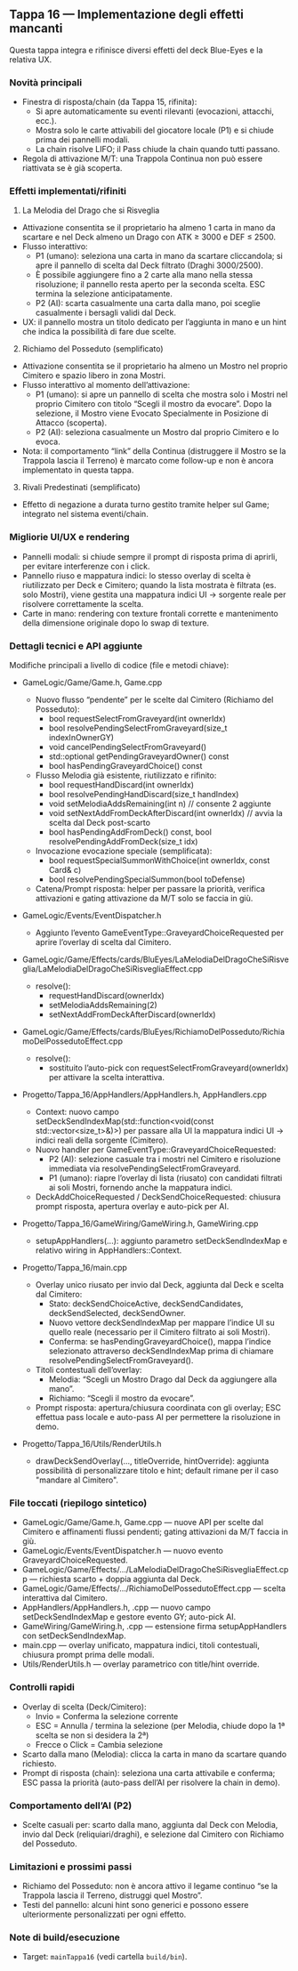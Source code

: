 ## Tappa 16 — Implementazione degli effetti mancanti

Questa tappa integra e rifinisce diversi effetti del deck Blue-Eyes e la relativa UX.

### Novità principali
- Finestra di risposta/chain (da Tappa 15, rifinita):
	- Si apre automaticamente su eventi rilevanti (evocazioni, attacchi, ecc.).
	- Mostra solo le carte attivabili del giocatore locale (P1) e si chiude prima dei pannelli modali.
	- La chain risolve LIFO; il Pass chiude la chain quando tutti passano.
- Regola di attivazione M/T: una Trappola Continua non può essere riattivata se è già scoperta.

### Effetti implementati/rifiniti

1) La Melodia del Drago che si Risveglia
- Attivazione consentita se il proprietario ha almeno 1 carta in mano da scartare e nel Deck almeno un Drago con ATK ≥ 3000 e DEF ≤ 2500.
- Flusso interattivo:
	- P1 (umano): seleziona una carta in mano da scartare cliccandola; si apre il pannello di scelta dal Deck filtrato (Draghi 3000/2500).
	- È possibile aggiungere fino a 2 carte alla mano nella stessa risoluzione; il pannello resta aperto per la seconda scelta. ESC termina la selezione anticipatamente.
	- P2 (AI): scarta casualmente una carta dalla mano, poi sceglie casualmente i bersagli validi dal Deck.
- UX: il pannello mostra un titolo dedicato per l’aggiunta in mano e un hint che indica la possibilità di fare due scelte.

2) Richiamo del Posseduto (semplificato)
- Attivazione consentita se il proprietario ha almeno un Mostro nel proprio Cimitero e spazio libero in zona Mostri.
- Flusso interattivo al momento dell’attivazione:
	- P1 (umano): si apre un pannello di scelta che mostra solo i Mostri nel proprio Cimitero con titolo “Scegli il mostro da evocare”. Dopo la selezione, il Mostro viene Evocato Specialmente in Posizione di Attacco (scoperta).
	- P2 (AI): seleziona casualmente un Mostro dal proprio Cimitero e lo evoca.
- Nota: il comportamento “link” della Continua (distruggere il Mostro se la Trappola lascia il Terreno) è marcato come follow-up e non è ancora implementato in questa tappa.

3) Rivali Predestinati (semplificato)
- Effetto di negazione a durata turno gestito tramite helper sul Game; integrato nel sistema eventi/chain.

### Migliorie UI/UX e rendering
- Pannelli modali: si chiude sempre il prompt di risposta prima di aprirli, per evitare interferenze con i click.
- Pannello riuso e mappatura indici: lo stesso overlay di scelta è riutilizzato per Deck e Cimitero; quando la lista mostrata è filtrata (es. solo Mostri), viene gestita una mappatura indici UI → sorgente reale per risolvere correttamente la scelta.
- Carte in mano: rendering con texture frontali corrette e mantenimento della dimensione originale dopo lo swap di texture.

### Dettagli tecnici e API aggiunte

Modifiche principali a livello di codice (file e metodi chiave):

- GameLogic/Game/Game.h, Game.cpp
	- Nuovo flusso “pendente” per le scelte dal Cimitero (Richiamo del Posseduto):
		- bool requestSelectFromGraveyard(int ownerIdx)
		- bool resolvePendingSelectFromGraveyard(size_t indexInOwnerGY)
		- void cancelPendingSelectFromGraveyard()
		- std::optional<int> getPendingGraveyardOwner() const
		- bool hasPendingGraveyardChoice() const
	- Flusso Melodia già esistente, riutilizzato e rifinito:
		- bool requestHandDiscard(int ownerIdx)
		- bool resolvePendingHandDiscard(size_t handIndex)
		- void setMelodiaAddsRemaining(int n)  // consente 2 aggiunte
		- void setNextAddFromDeckAfterDiscard(int ownerIdx)  // avvia la scelta dal Deck post-scarto
		- bool hasPendingAddFromDeck() const, bool resolvePendingAddFromDeck(size_t idx)
	- Invocazione evocazione speciale (semplificata):
		- bool requestSpecialSummonWithChoice(int ownerIdx, const Card& c)
		- bool resolvePendingSpecialSummon(bool toDefense)
	- Catena/Prompt risposta: helper per passare la priorità, verifica attivazioni e gating attivazione da M/T solo se faccia in giù.

- GameLogic/Events/EventDispatcher.h
	- Aggiunto l’evento GameEventType::GraveyardChoiceRequested per aprire l’overlay di scelta dal Cimitero.

- GameLogic/Game/Effects/cards/BluEyes/LaMelodiaDelDragoCheSiRisveglia/LaMelodiaDelDragoCheSiRisvegliaEffect.cpp
	- resolve():
		- requestHandDiscard(ownerIdx)
		- setMelodiaAddsRemaining(2)
		- setNextAddFromDeckAfterDiscard(ownerIdx)

- GameLogic/Game/Effects/cards/BluEyes/RichiamoDelPosseduto/RichiamoDelPossedutoEffect.cpp
	- resolve():
		- sostituito l’auto-pick con requestSelectFromGraveyard(ownerIdx) per attivare la scelta interattiva.

- Progetto/Tappa_16/AppHandlers/AppHandlers.h, AppHandlers.cpp
	- Context: nuovo campo setDeckSendIndexMap(std::function<void(const std::vector<size_t>&)>) per passare alla UI la mappatura indici UI → indici reali della sorgente (Cimitero).
	- Nuovo handler per GameEventType::GraveyardChoiceRequested:
		- P2 (AI): selezione casuale tra i mostri nel Cimitero e risoluzione immediata via resolvePendingSelectFromGraveyard.
		- P1 (umano): riapre l’overlay di lista (riusato) con candidati filtrati ai soli Mostri, fornendo anche la mappatura indici.
	- DeckAddChoiceRequested / DeckSendChoiceRequested: chiusura prompt risposta, apertura overlay e auto-pick per AI.

- Progetto/Tappa_16/GameWiring/GameWiring.h, GameWiring.cpp
	- setupAppHandlers(...): aggiunto parametro setDeckSendIndexMap e relativo wiring in AppHandlers::Context.

- Progetto/Tappa_16/main.cpp
	- Overlay unico riusato per invio dal Deck, aggiunta dal Deck e scelta dal Cimitero:
		- Stato: deckSendChoiceActive, deckSendCandidates, deckSendSelected, deckSendOwner.
		- Nuovo vettore deckSendIndexMap per mappare l’indice UI su quello reale (necessario per il Cimitero filtrato ai soli Mostri).
		- Conferma: se hasPendingGraveyardChoice(), mappa l’indice selezionato attraverso deckSendIndexMap prima di chiamare resolvePendingSelectFromGraveyard().
	- Titoli contestuali dell’overlay:
		- Melodia: “Scegli un Mostro Drago dal Deck da aggiungere alla mano”.
		- Richiamo: “Scegli il mostro da evocare”.
	- Prompt risposta: apertura/chiusura coordinata con gli overlay; ESC effettua pass locale e auto-pass AI per permettere la risoluzione in demo.

- Progetto/Tappa_16/Utils/RenderUtils.h
	- drawDeckSendOverlay(..., titleOverride, hintOverride): aggiunta possibilità di personalizzare titolo e hint; default rimane per il caso "mandare al Cimitero".

### File toccati (riepilogo sintetico)
- GameLogic/Game/Game.h, Game.cpp — nuove API per scelte dal Cimitero e affinamenti flussi pendenti; gating attivazioni da M/T faccia in giù.
- GameLogic/Events/EventDispatcher.h — nuovo evento GraveyardChoiceRequested.
- GameLogic/Game/Effects/.../LaMelodiaDelDragoCheSiRisvegliaEffect.cpp — richiesta scarto + doppia aggiunta dal Deck.
- GameLogic/Game/Effects/.../RichiamoDelPossedutoEffect.cpp — scelta interattiva dal Cimitero.
- AppHandlers/AppHandlers.h, .cpp — nuovo campo setDeckSendIndexMap e gestore evento GY; auto-pick AI.
- GameWiring/GameWiring.h, .cpp — estensione firma setupAppHandlers con setDeckSendIndexMap.
- main.cpp — overlay unificato, mappatura indici, titoli contestuali, chiusura prompt prima delle modali.
- Utils/RenderUtils.h — overlay parametrico con title/hint override.

### Controlli rapidi
- Overlay di scelta (Deck/Cimitero):
	- Invio = Conferma la selezione corrente
	- ESC = Annulla / termina la selezione (per Melodia, chiude dopo la 1ª scelta se non si desidera la 2ª)
	- Frecce o Click = Cambia selezione
- Scarto dalla mano (Melodia): clicca la carta in mano da scartare quando richiesto.
- Prompt di risposta (chain): seleziona una carta attivabile e conferma; ESC passa la priorità (auto-pass dell’AI per risolvere la chain in demo).

### Comportamento dell’AI (P2)
- Scelte casuali per: scarto dalla mano, aggiunta dal Deck con Melodia, invio dal Deck (reliquiari/draghi), e selezione dal Cimitero con Richiamo del Posseduto.

### Limitazioni e prossimi passi
- Richiamo del Posseduto: non è ancora attivo il legame continuo “se la Trappola lascia il Terreno, distruggi quel Mostro”.
- Testi del pannello: alcuni hint sono generici e possono essere ulteriormente personalizzati per ogni effetto.

### Note di build/esecuzione
- Target: `mainTappa16` (vedi cartella `build/bin`).